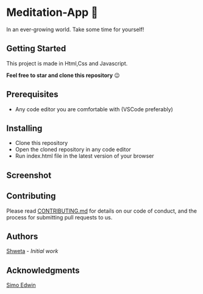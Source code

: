 # Meditation-App :massage:
In an ever-growing world. Take some time for yourself!

## Getting Started
This project is made in Html,Css and Javascript.

**Feel free to star and clone this repository** :wink:

## Prerequisites
- Any code editor you are comfortable with (VSCode preferably)

## Installing
- Clone this repository
- Open the cloned repository in any code editor
- Run index.html file in the latest version of your browser

## Screenshot


## Contributing
  Please read [CONTRIBUTING.md](docs/CONTRIBUTING.md) for details on our code of conduct, and the process for submitting pull requests to us.

## Authors
  [Shweta](https://github.com/Shw374) - *Initial work* 

## Acknowledgments
 [Simo Edwin](https://github.com/developedbyed)
